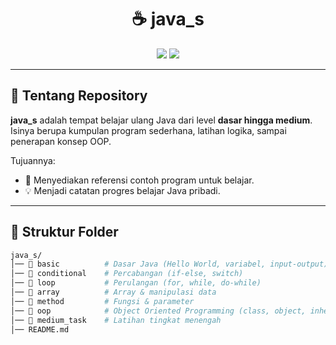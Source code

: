 <div align="center">

# ☕ java_s  

<img src="https://img.shields.io/badge/Language-Java-red?style=for-the-badge" />
<img src="https://img.shields.io/badge/Level-Basic%20to%20Medium-orange?style=for-the-badge" />

</div>

---

## 🚀 Tentang Repository  
**java_s** adalah tempat belajar ulang Java dari level **dasar hingga medium**.  
Isinya berupa kumpulan program sederhana, latihan logika, sampai penerapan konsep OOP.  

Tujuannya:  
- 🧩 Menyediakan referensi contoh program untuk belajar.  
- 💡 Menjadi catatan progres belajar Java pribadi.  

---

## 📂 Struktur Folder  
```bash
java_s/
│── 📁 basic          # Dasar Java (Hello World, variabel, input-output)
│── 📁 conditional    # Percabangan (if-else, switch)
│── 📁 loop           # Perulangan (for, while, do-while)
│── 📁 array          # Array & manipulasi data
│── 📁 method         # Fungsi & parameter
│── 📁 oop            # Object Oriented Programming (class, object, inheritance)
│── 📁 medium_task    # Latihan tingkat menengah
│── README.md         

